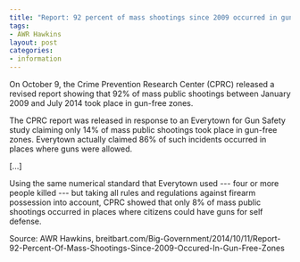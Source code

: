 ```yaml
---
title: "Report: 92 percent of mass shootings since 2009 occurred in gun-free zones"
tags:
- AWR Hawkins
layout: post
categories:
- information
---
```


On October 9, the Crime Prevention Research Center (CPRC) released a revised report showing that 92% of mass public shootings between January 2009 and July 2014 took place in gun-free zones.

The CPRC report was released in response to an Everytown for Gun Safety study claiming only 14% of mass public shootings took place in gun-free zones. Everytown actually claimed 86% of such incidents occurred in places where guns were allowed.

\[...\]

Using the same numerical standard that Everytown used --- four or more people killed --- but taking all rules and regulations against firearm possession into account, CPRC showed that only 8% of mass public shootings occurred in places where citizens could have guns for self defense.

Source: AWR Hawkins, breitbart.com/Big-Government/2014/10/11/Report-92-Percent-Of-Mass-Shootings-Since-2009-Occured-In-Gun-Free-Zones
